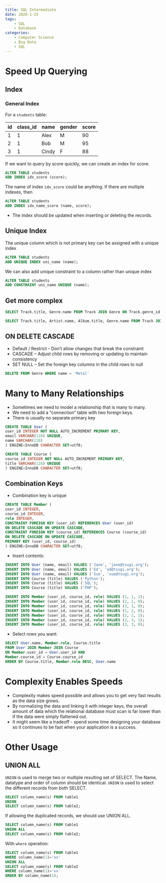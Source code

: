 ```yaml
---
title: SQL Intermediate
date: 2020-1-25
tags: 
	- SQL
	- Database
categories: 
	- Computer Science
	- Big Data
	- SQL
---
```

# Speed Up Querying

## Index

### General Index

For a `students` table:

| id   | class_id | name  | gender | score |
| ---- | -------- | ----- | ------ | ----- |
| 1    | 1        | Alex  | M      | 90    |
| 2    | 1        | Bob   | M      | 95    |
| 3    | 1        | Cindy | F      | 88    |

If we want to query by score quickly, we can create an index for score.

```sql
ALTER TABLE students
ADD INDEX idx_score (score);
```

The name of index `idx_score` could be anything. If there are multiple indexes, then

```sql
ALTER TABLE students
ADD INDEX idx_name_score (name, score);
```

+ The index should be updated when inserting or deleting the records.

## Unique Index

The unique column which is not primary key can be assigned with a unique index

```sql
ALTER TABLE students
ADD UNIQUE INDEX uni_name (name);
```

We can also add unique constraint to a column rather than unique index

```sql
ALTER TABLE students
ADD CONSTRAINT uni_name UNIQUE (name);
```



## Get more complex

```sql
SELECT Track.title, Genre.name FROM Track JOIN Genre ON Track.genre_id = Genre.genre_id

SELECT Track.title, Artist.name, Album.title, Genre.name FROM Track JOIN Genre JOIN Album JOIN Artist ON Track.genre_id = Genre.genre_id AND Track.album_id = Album.album_id AND Album.artist_id = Artist.artist_id
```

## ON DELETE CASCADE

+ Default / Restrict - Don’t allow changes that break the constraint
+ CASCADE – Adjust child rows by removing or updating to maintain consistency
+ SET NULL – Set the foreign key columns in the child rows to null

```sql
DELETE FROM Genre WHERE name = 'Metal'
```

# Many to Many Relationships

+ Sometimes we need to model a relationship that is many to many.
+ We need to add a “connection” table with two foreign keys.
+ There is usually no separate primary key

```sql
CREATE TABLE User (
user_id INTEGER NOT NULL AUTO_INCREMENT PRIMARY KEY,
email VARCHAR(128) UNIQUE,
name VARCHAR(128)
) ENGINE=InnoDB CHARACTER SET=utf8;

CREATE TABLE Course (
course_id INTEGER NOT NULL AUTO_INCREMENT PRIMARY KEY,
title VARCHAR(128) UNIQUE
) ENGINE=InnoDB CHARACTER SET=utf8;
```

## Combination Keys

+ Combination key is unique

```sql
CREATE TABLE Member (
user_id INTEGER,
course_id INTEGER,
role INTEGER,
CONSTRAINT FOREIGN KEY (user_id) REFERENCES User (user_id)
ON DELETE CASCADE ON UPDATE CASCADE,
CONSTRAINT FOREIGN KEY (course_id) REFERENCES Course (course_id)
ON DELETE CASCADE ON UPDATE CASCADE,
PRIMARY KEY (user_id, course_id)
) ENGINE=InnoDB CHARACTER SET=utf8;
```

+ Insert contents:

```sql
INSERT INTO User (name, email) VALUES ('Jane', 'jane@tsugi.org');
INSERT INTO User (name, email) VALUES ('Ed', 'ed@tsugi.org');
INSERT INTO User (name, email) VALUES ('Sue', 'sue@tsugi.org');
INSERT INTO Course (title) VALUES ('Python');
INSERT INTO Course (title) VALUES ('SQL');
INSERT INTO Course (title) VALUES ('PHP');

INSERT INTO Member (user_id, course_id, role) VALUES (1, 1, 1);
INSERT INTO Member (user_id, course_id, role) VALUES (2, 1, 0);
INSERT INTO Member (user_id, course_id, role) VALUES (3, 1, 0);
INSERT INTO Member (user_id, course_id, role) VALUES (1, 2, 0);
INSERT INTO Member (user_id, course_id, role) VALUES (2, 2, 1);
INSERT INTO Member (user_id, course_id, role) VALUES (2, 3, 1);
INSERT INTO Member (user_id, course_id, role) VALUES (3, 3, 0);
```

+ Select rows you want: 

```sql
SELECT User.name, Member.role, Course.title
FROM User JOIN Member JOIN Course
ON Member.user_id = User.user_id AND
Member.course_id = Course.course_id
ORDER BY Course.title, Member.role DESC, User.name
```

# Complexity Enables Speeds

+ Complexity makes speed possible and allows you to get very fast results as the data size grows.
+ By normalizing the data and linking it with integer keys, the overall amount of data which the relational database must scan is far lower than if the data were simply flattened out.
+ It might seem like a tradeoff - spend some time designing your database so it continues to be fast when your application is a success.



# Other Usage

## UNION ALL

`UNION` is used to merge two or multiple resulting set of SELECT. The Name, datatype and order of column should be identical. `UNION` is used to select the different records from both SELECT.

```sql
SELECT column_name(s) FROM table1
UNION
SELECT column_name(s) FROM table2;
```

If allowing the duplicated records, we should use UNION ALL.

```sql
SELECT column_name(s) FROM table1
UNION ALL
SELECT column_name(s) FROM table2;
```

With `where` operation:

```sql
SELECT column_name(s) FROM table1
WHERE column_name(1)='xx'
UNION ALL
SELECT column_name(s) FROM table2
WHERE column_name(1)='xx'
ORDER BY column_name(1);
```



